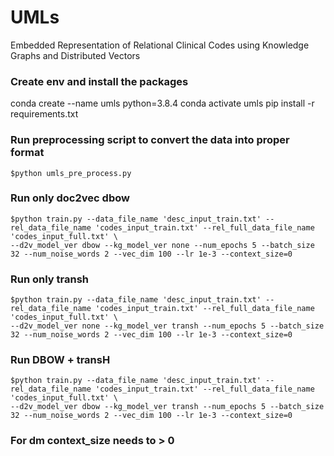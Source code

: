 # UMLs
Embedded Representation of Relational Clinical Codes using Knowledge Graphs and Distributed Vectors

### Create env and install the packages
conda create --name umls python=3.8.4
conda activate umls
pip install -r requirements.txt

### Run preprocessing script to convert the data into proper format

    $python umls_pre_process.py
    
### Run only doc2vec dbow
    $python train.py --data_file_name 'desc_input_train.txt' --rel_data_file_name 'codes_input_train.txt' --rel_full_data_file_name 'codes_input_full.txt' \
    --d2v_model_ver dbow --kg_model_ver none --num_epochs 5 --batch_size 32 --num_noise_words 2 --vec_dim 100 --lr 1e-3 --context_size=0

### Run only transh
    $python train.py --data_file_name 'desc_input_train.txt' --rel_data_file_name 'codes_input_train.txt' --rel_full_data_file_name 'codes_input_full.txt' \
    --d2v_model_ver none --kg_model_ver transh --num_epochs 5 --batch_size 32 --num_noise_words 2 --vec_dim 100 --lr 1e-3 --context_size=0
    
### Run DBOW + transH
    $python train.py --data_file_name 'desc_input_train.txt' --rel_data_file_name 'codes_input_train.txt' --rel_full_data_file_name 'codes_input_full.txt' \
    --d2v_model_ver dbow --kg_model_ver transh --num_epochs 5 --batch_size 32 --num_noise_words 2 --vec_dim 100 --lr 1e-3 --context_size=0
    
### For dm context_size needs to > 0
